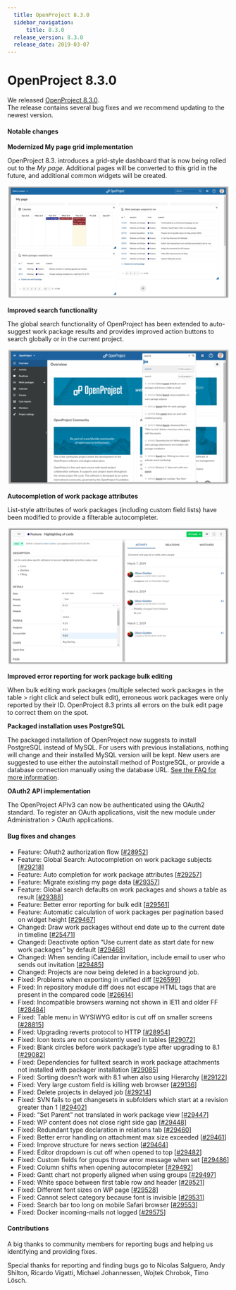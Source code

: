 ```yaml
---
  title: OpenProject 8.3.0
  sidebar_navigation:
      title: 8.3.0
  release_version: 8.3.0
  release_date: 2019-03-07
---
```



# OpenProject 8.3.0

We released
[OpenProject 8.3.0](https://community.openproject.com/versions/1319).  
The release contains several bug fixes and we recommend updating to the
newest version.

#### Notable changes

 

**Modernized My page grid implementation**

OpenProject 8.3. introduces a grid-style dashboard that is now being
rolled out to
the *My page*. Additional pages will be converted to this grid in
the future, and additional common widgets will be
created.

![Grit-MyPage](Grit-MyPage-1-1024x522.png)

**Improved search functionality**

The global search functionality of OpenProject has been extended to
auto-suggest work package results and provides improved action buttons
to search globally or in the current project.

![OpenProject Search](Search-1024x626.png)

**Autocompletion of work package attributes**

List-style attributes of work packages (including custom field lists)
have been modified to provide a filterable
autocompleter.

![Auto-complete](Auto-complete-1024x634.png)

**Improved error reporting for work package bulk editing**

When bulk editing work packages (multiple selected work packages in the
table \> right click and select bulk edit), erroneous work packages were
only reported by their ID. OpenProject 8.3 prints all errors on the bulk
edit page to correct them on the spot.

**Packaged installation uses PostgreSQL**

The packaged installation of OpenProject now suggests to install
PostgreSQL instead of MySQL. For users with previous installations,
nothing will change and their installed MySQL version will be kept. New
users are suggested to use either the autoinstall method of PostgreSQL,
or provide a database connection manually using the database URL. [See
the FAQ for more
information](https://www.openproject.org/download-and-installation/).

**OAuth2 API implementation**

The OpenProject APIv3 can now be authenticated using the OAuth2
standard. To register an OAuth applications, visit the new module under
Administration \> OAuth applications.


#### Bug fixes and changes

  - Feature: OAuth2 authorization flow
    \[[#28952](https://community.openproject.com/wp/28952)\]
  - Feature: Global Search: Autocompletion on work package subjects
    \[[#29218](https://community.openproject.com/wp/29218)\]
  - Feature: Auto completion for work package attributes
    \[[#29257](https://community.openproject.com/wp/29257)\]
  - Feature: Migrate existing my page data
    \[[#29357](https://community.openproject.com/wp/29357)\]
  - Feature: Global search defaults on work packages and shows a table
    as result \[[#29388](https://community.openproject.com/wp/29388)\]
  - Feature: Better error reporting for bulk edit
    \[[#29561](https://community.openproject.com/wp/29561)\]
  - Feature: Automatic calculation of work packages per pagination based
    on widget height
    \[[#29467](https://community.openproject.com/wp/29467)\]
  - Changed: Draw work packages without end date up to the current date
    in timeline
    \[[#25471](https://community.openproject.com/wp/25471)\]
  - Changed: Deactivate option “Use current date as start date for new
    work packages” by default
    \[[#29468](https://community.openproject.com/wp/29468)\]
  - Changed: When sending iCalendar invitation, include email to user
    who sends out invitation
    \[[#29485](https://community.openproject.com/wp/29485)\]
  - Changed: Projects are now being deleted in a background job.
  - Fixed: Problems when exporting in unified diff
    \[[#26599](https://community.openproject.com/wp/26599)\]
  - Fixed: In repository module diff does not escape HTML tags that are
    present in the compared code
    \[[#26614](https://community.openproject.com/wp/26614)\]
  - Fixed: Incompatible browsers warning not shown in IE11 and older FF
    \[[#28484](https://community.openproject.com/wp/28484)\]
  - Fixed: Table menu in WYSIWYG editor is cut off on smaller screens
    \[[#28815](https://community.openproject.com/wp/28815)\]
  - Fixed: Upgrading reverts protocol to HTTP
    \[[#28954](https://community.openproject.com/wp/28954)\]
  - Fixed: Icon texts are not consistently used in tables
    \[[#29072](https://community.openproject.com/wp/29072)\]
  - Fixed: Blank circles before work package’s type after upgrading to
    8.1 \[[#29082](https://community.openproject.com/wp/29082)\]
  - Fixed: Dependencies for fulltext search in work package attachments
    not installed with packager installation
    \[[#29085](https://community.openproject.com/wp/29085)\]
  - Fixed: Sorting doesn’t work with 8.1 when also using Hierarchy
    \[[#29122](https://community.openproject.com/wp/29122)\]
  - Fixed: Very large custom field is killing web browser
    \[[#29136](https://community.openproject.com/wp/29136)\]
  - Fixed: Delete projects in delayed job
    \[[#29214](https://community.openproject.com/wp/29214)\]
  - Fixed: SVN fails to get changesets in subfolders which start at a
    revision greater than 1
    \[[#29402](https://community.openproject.com/wp/29402)\]
  - Fixed: “Set Parent” not translated in work package view
    \[[#29447](https://community.openproject.com/wp/29447)\]
  - Fixed: WP content does not close right side gap
    \[[#29448](https://community.openproject.com/wp/29448)\]
  - Fixed: Redundant type declaration in relations tab
    \[[#29460](https://community.openproject.com/wp/29460)\]
  - Fixed: Better error handling on attachment max size exceeded
    \[[#29461](https://community.openproject.com/wp/29461)\]
  - Fixed: Improve structure for news section
    \[[#29464](https://community.openproject.com/wp/29464)\]
  - Fixed: Editor dropdown is cut off when opened to top
    \[[#29482](https://community.openproject.com/wp/29482)\]
  - Fixed: Custom fields for groups throw error message when set
    \[[#29486](https://community.openproject.com/wp/29486)\]
  - Fixed: Column shifts when opening autocompleter
    \[[#29492](https://community.openproject.com/wp/29492)\]
  - Fixed: Gantt chart not properly aligned when using groups
    \[[#29497](https://community.openproject.com/wp/29497)\]
  - Fixed: White space between first table row and header
    \[[#29521](https://community.openproject.com/wp/29521)\]
  - Fixed: Different font sizes on WP page
    \[[#29528](https://community.openproject.com/wp/29528)\]
  - Fixed: Cannot select category because font is invisible
    \[[#29531](https://community.openproject.com/wp/29531)\]
  - Fixed: Search bar too long on mobile Safari browser
    \[[#29553](https://community.openproject.com/wp/29553)\]
  - Fixed: Docker incoming-mails not logged
    \[[#29575](https://community.openproject.com/wp/29575)\]

#### Contributions

A big thanks to community members for reporting bugs and helping us
identifying and providing fixes.

Special thanks for reporting and finding bugs go to Nicolas Salguero,
Andy Shilton, Ricardo Vigatti, Michael Johannessen, Wojtek Chrobok, Timo
Lösch.

